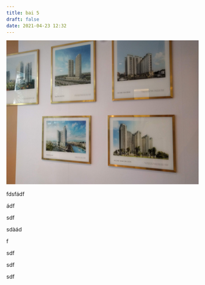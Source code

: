 ```yaml
---
title: bai 5
draft: false
date: 2021-04-23 12:32
---
```

![](/images/uploads/img_20191203_162011.jpg)

fdsfádf

ádf

sdf

sdàád

f

sdf

sdf

sdf